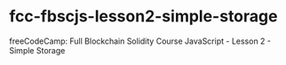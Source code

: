 # fcc-fbscjs-lesson2-simple-storage
freeCodeCamp: Full Blockchain Solidity Course JavaScript - Lesson 2 - Simple Storage
